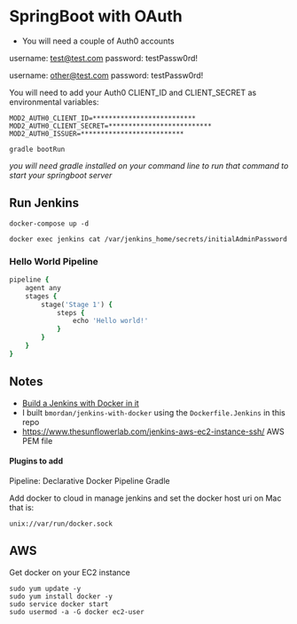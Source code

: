 # SpringBoot with OAuth

* You will need a couple of Auth0 accounts

username: test@test.com
password: testPassw0rd!

username: other@test.com
password: testPassw0rd!

You will need to add your Auth0 CLIENT_ID and CLIENT_SECRET as environmental variables:

```
MOD2_AUTH0_CLIENT_ID=**************************
MOD2_AUTH0_CLIENT_SECRET=**************************
MOD2_AUTH0_ISSUER=**************************
```

```
gradle bootRun
```
_you will need gradle installed on your command line to run that command to start your springboot server_

## Run Jenkins

```
docker-compose up -d
```

```
docker exec jenkins cat /var/jenkins_home/secrets/initialAdminPassword
```

### Hello World Pipeline

```ruby
pipeline {
    agent any 
    stages {
        stage('Stage 1') {
            steps {
                echo 'Hello world!' 
            }
        }
    }
}
```

## Notes

* [Build a Jenkins with Docker in it](https://medium.com/the-devops-ship/custom-jenkins-dockerfile-jenkins-docker-image-with-pre-installed-plugins-default-admin-user-d0107b582577)
* I built `bmordan/jenkins-with-docker` using the `Dockerfile.Jenkins` in this repo
* https://www.thesunflowerlab.com/jenkins-aws-ec2-instance-ssh/ AWS PEM file

#### Plugins to add

Pipeline: Declarative
Docker Pipeline
Gradle

Add docker to cloud in manage jenkins and set the docker host uri on Mac that is:

```
unix://var/run/docker.sock
```

## AWS

Get docker on your EC2 instance

```
sudo yum update -y
sudo yum install docker -y
sudo service docker start
sudo usermod -a -G docker ec2-user
```